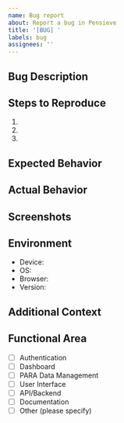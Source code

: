 ```yaml
---
name: Bug report
about: Report a bug in Pensieve
title: '[BUG] '
labels: bug
assignees: ''
---
```


## Bug Description
<!-- A clear and concise description of the bug -->

## Steps to Reproduce
1. <!-- First step -->
2. <!-- Second step -->
3. <!-- And so on... -->

## Expected Behavior
<!-- What you expected to happen -->

## Actual Behavior
<!-- What actually happened -->

## Screenshots
<!-- If applicable, add screenshots to help explain the problem -->

## Environment
- Device: <!-- [e.g. Desktop, iPhone 12] -->
- OS: <!-- [e.g. Windows 10, iOS 14] -->
- Browser: <!-- [e.g. Chrome 90, Safari 14] -->
- Version: <!-- [e.g. v0.1.0] -->

## Additional Context
<!-- Add any other context about the problem here -->

## Functional Area
<!-- Select the functional area this relates to -->
- [ ] Authentication
- [ ] Dashboard
- [ ] PARA Data Management
- [ ] User Interface
- [ ] API/Backend
- [ ] Documentation
- [ ] Other (please specify)